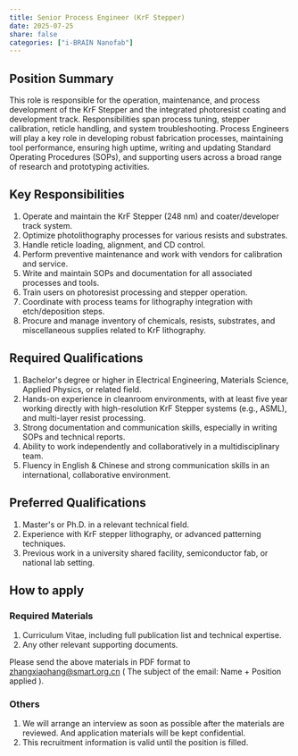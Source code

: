 ```yaml
---
title: Senior Process Engineer (KrF Stepper)
date: 2025-07-25
share: false
categories: ["i-BRAIN Nanofab"]
---
```

<!--more-->

## Position Summary
This role is responsible for the operation, maintenance, and process development of the KrF Stepper and the integrated photoresist coating and development track. Responsibilities span process tuning, stepper calibration, reticle handling, and system troubleshooting. Process Engineers will play a key role in developing robust fabrication processes, maintaining tool performance, ensuring high uptime, writing and updating Standard Operating Procedures (SOPs), and supporting users across a broad range of research and prototyping activities.

## Key Responsibilities
1. Operate and maintain the KrF Stepper (248 nm) and coater/developer track system.
2. Optimize photolithography processes for various resists and substrates.
3. Handle reticle loading, alignment, and CD control.
4. Perform preventive maintenance and work with vendors for calibration and service.
5. Write and maintain SOPs and documentation for all associated processes and tools.
6. Train users on photoresist processing and stepper operation.
7. Coordinate with process teams for lithography integration with etch/deposition steps.
8. Procure and manage inventory of chemicals, resists, substrates, and miscellaneous supplies related to KrF lithography.

## Required Qualifications
1. Bachelor's degree or higher in Electrical Engineering, Materials Science, Applied Physics, or related field.
2. Hands-on experience in cleanroom environments, with at least five year working directly with high-resolution KrF Stepper systems (e.g., ASML), and multi-layer resist processing.
3. Strong documentation and communication skills, especially in writing SOPs and technical reports.
4. Ability to work independently and collaboratively in a multidisciplinary team.
5. Fluency in English & Chinese and strong communication skills in an international, collaborative environment.

## Preferred Qualifications
1. Master's or Ph.D. in a relevant technical field.
2. Experience with KrF stepper lithography, or advanced patterning techniques.
3. Previous work in a university shared facility, semiconductor fab, or national lab setting.

## How to apply

### Required Materials
1. Curriculum Vitae, including full publication list and technical expertise.
2. Any other relevant supporting documents.

Please send the above materials in PDF format to zhangxiaohang@smart.org.cn
( The subject of the email: Name + Position applied ).

### Others
1. We will arrange an interview as soon as possible after the materials are reviewed. And application materials will be kept confidential.
2. This recruitment information is valid until the position is filled.